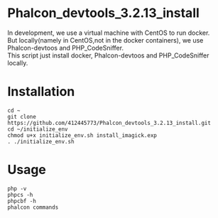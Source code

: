 # Phalcon_devtools_3.2.13_install
>
In development, we use a virtual machine with CentOS to run docker.  
But locally(namely in CentOS,not in the docker containers), we use Phalcon-devtoos and PHP_CodeSniffer.  
This script just install docker, Phalcon-devtoos and PHP_CodeSniffer locally.  

# Installation
```
cd ~
git clone https://github.com/412445773/Phalcon_devtools_3.2.13_install.git
cd ~/initialize_env
chmod u+x initialize_env.sh install_imagick.exp
. ./initialize_env.sh
```

# Usage
```
php -v
phpcs -h
phpcbf -h
phalcon commands
```
